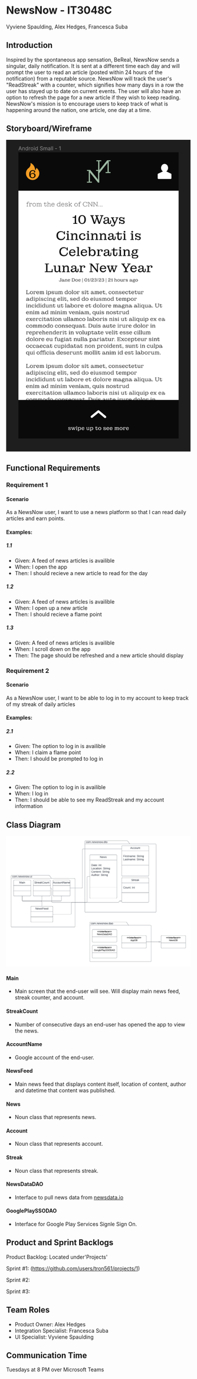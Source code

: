 # NewsNow - IT3048C
Vyviene Spaulding, Alex Hedges, Francesca Suba
## Introduction
Inspired by the spontaneous app sensation, BeReal, NewsNow sends a singular, daily notification. It is sent at a different time each day and will prompt the user to read an article (posted within 24 hours of the notification) from a reputable source. NewsNow will track the user's "ReadStreak" with a counter, which signifies how many days in a row the user has stayed up to date on current events. The user will also have an option to refresh the page for a new article if they wish to keep reading. NewsNow's mission is to encourage users to keep track of what is happening around the nation, one article, one day at a time.

## Storyboard/Wireframe
<img src="https://github.com/tron561/IT3048C-Repo/blob/main/wireframe.png" alt="NewsNow Wireframe" width="500">

## Functional Requirements
### Requirement 1
#### Scenario
As a NewsNow user, I want to use a news platform so that I can read daily articles and earn points.
#### Examples:
##### 1.1
- Given: A feed of news articles is availible
- When: I open the app
- Then: I should recieve a new article to read for the day
##### 1.2
- Given: A feed of news articles is availible 
- When: I open up a new article
- Then: I should recieve a flame point
##### 1.3
- Given: A feed of news articles is availible 
- When: I scroll down on the app
- Then: The page should be refreshed and a new article should display
### Requirement 2
#### Scenario
As a NewsNow user, I want to be able to log in to my account to keep track of my streak of daily articles
#### Examples:
##### 2.1
- Given: The option to log in is availible  
- When: I claim a flame point
- Then: I should be prompted to log in 
##### 2.2
- Given: The option to log in is availible
- When: I log in
- Then: I should be able to see my ReadStreak and my account information

## Class Diagram
<img src="https://github.com/tron561/IT3048C-Repo/blob/main/class_diagram.png" alt="NewsNow Class Diagram" width="500">

#### Main
- Main screen that the end-user will see. Will display main news feed, streak counter, and account.

#### StreakCount
- Number of consecutive days an end-user has opened the app to view the news.

#### AccountName
- Google account of the end-user.

#### NewsFeed
- Main news feed that displays content itself, location of content, author and datetime that content was published. 

#### News
- Noun class that represents news.

#### Account
- Noun class that represents account. 

#### Streak
- Noun class that represents streak.

#### NewsDataDAO
- Interface to pull news data from [newsdata.io](https://newsdata.io/)

#### GooglePlaySSODAO
- Interface for Google Play Services Signle Sign On.


## Product and Sprint Backlogs
Product Backlog: Located under'Projects'


Sprint #1: (https://github.com/users/tron561/projects/1)

Sprint #2: 

Sprint #3:

## Team Roles
- Product Owner: Alex Hedges
- Integration Specialist: Francesca Suba
- UI Specialist: Vyviene Spaulding

## Communication Time
Tuesdays at 8 PM over Microsoft Teams
